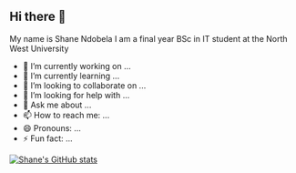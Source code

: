 ## Hi there 👋
My name is Shane Ndobela
I am a final year BSc in IT student at the North West University

- 🔭 I’m currently working on ...
- 🌱 I’m currently learning ...
- 👯 I’m looking to collaborate on ...
- 🤔 I’m looking for help with ...
- 💬 Ask me about ...
- 📫 How to reach me: ...
- 😄 Pronouns: ...
- ⚡ Fun fact: ...


[![Shane's GitHub stats](https://github-readme-stats.vercel.app/api?username=ShaneWeb-dev)](https://github.com/ShaneWeb-dev/github-readme-stats)
